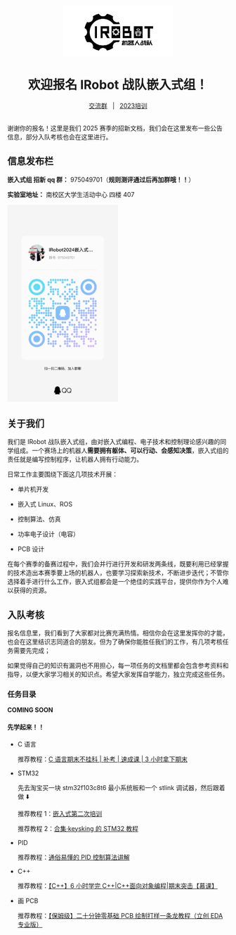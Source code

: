 <p align="center">
    <img width=50% src="assets/p1.png"/>
</p>

<h1 align="center">欢迎报名 IRobot 战队嵌入式组！</h1>

<div align="center">
    <a href="http://qm.qq.com/cgi-bin/qm/qr?_wv=1027&k=2JehDBVI8BBWEfourtdRF60RpF1zjHOV&authKey=EvFODrPUWOLijVFji0AScdjeAl2JCO7ZtpbFKF14VjfpjFyHmIU3e%2FijA%2FvoBc2l&noverify=0&group_code=635535591">交流群</a>
    <span>&nbsp;&nbsp;|&nbsp;&nbsp;</span>
    <a href="https://space.bilibili.com/436391821/channel/collectiondetail?sid=1809229">2023培训</a>
    </br></br>
</div>

谢谢你的报名！这里是我们 2025 赛季的招新文档，我们会在这里发布一些公告信息，部分入队考核也会在这里进行。

## 信息发布栏

**嵌入式组 招新 qq 群：** 975049701（**规则测评通过后再加群哦！！**）

**实验室地址：** 南校区大学生活动中心 四楼 407

<img width=50% src="assets/p2.jpg"/>

## 关于我们

我们是 IRobot 战队嵌入式组，由对嵌入式编程、电子技术和控制理论感兴趣的同学组成。一个赛场上的机器人**需要拥有躯体、可以行动、会感知决策**，嵌入式组的责任就是编写控制程序，让机器人拥有行动能力。

日常工作主要围绕下面这几项技术开展：

- 单片机开发

- 嵌入式 Linux、ROS

- 控制算法、仿真

- 功率电子设计（电容）

- PCB 设计

在每个赛季的备赛过程中，我们会并行进行开发和研发两条线，既要利用已经掌握的技术造出本赛季要上场的机器人，也要学习探索新技术，不断进步迭代；不管你选择着手进行什么工作，嵌入式组都会是一个绝佳的实践平台，提供你作为个人难以获得的资源。

## 入队考核

报名信息里，我们看到了大家都对比赛充满热情。相信你会在这里发挥你的才能，也会在这里结识志同道合的朋友。但为了确保你能胜任我们的工作，有几项考核任务需要先完成；

如果觉得自己的知识有漏洞也不用担心，每一项任务的文档里都会包含参考资料和指导，以便大家学习相关的知识点。希望大家发挥自学能力，独立完成这些任务。

### 任务目录

**COMING SOON**

#### 先学起来！！

- C 语言

  推荐教程：[C 语言期末不挂科 | 补考 | 速成课 | 3 小时拿下期末](https://www.bilibili.com/video/BV1pE421N7en)

- STM32

  先去淘宝买一块 stm32f103c8t6 最小系统板和一个 stlink 调试器，然后跟着做 ⬇️

  推荐教程 1：[嵌入式第二次培训](https://www.bilibili.com/video/BV16w411C7zL)

  推荐教程 2：[合集·keysking 的 STM32 教程](https://space.bilibili.com/6100925/channel/collectiondetail?sid=1025423)

- PID

  推荐教程：[通俗易懂的 PID 控制算法讲解](https://www.bilibili.com/video/BV1et4y1i7Gm)

- C++

  推荐教程：[【C++】6 小时学完 C++|C++面向对象编程|期末突击【慕课】](https://www.bilibili.com/video/BV1ZT4y1C7WR)

- 画 PCB

  推荐教程：[【保姆级】二十分钟零基础 PCB 绘制打样一条龙教程（立创 EDA 专业版）](https://www.bilibili.com/video/BV1J24y1Z7cY)
